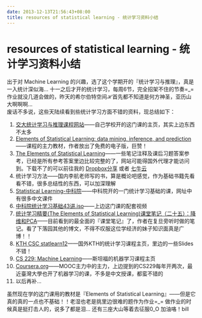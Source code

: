 ```yaml
---
date: 2013-12-13T21:56:43+08:00
title: resources of statistical learning - 统计学习资料小结
---
```


# resources of statistical learning - 统计学习资料小结

出于对 Machine Learning 的兴趣，选了这个学期开的『统计学习与推理』，真是一入统计深似海... 十一之后才开的统计学习，每周6节，完全招架不住的节奏=\_=  作业就没几道会做的，昨天的希尔伯特空间$\mathcal{H}$首先都不知道是何方神圣，亚历山大啊啊啊...   
废话不多说，这些天陆续看到些统计学习方面不错的资料，现总结如下：  

1. [交大统计学习与推理课程网站](http://bcmi.sjtu.edu.cn/statLearning/)——自己学校开的这门课的主页，其实上边东西不太多  
2. [Elements of Statistical Learning: data mining, inference, and prediction](http://statweb.stanford.edu/~tibs/ElemStatLearn/index.html)——课程的主力教材，作者放出了免费的电子版，巨赞！  
3. [The Elements of Statistical Learning](http://www.waxworksmath.com/Authors/G_M/Hastie/hastie.html)——一些笔记注释及课后习题答案参考，已经是所有参考答案里边比较完整的了，网站可能得国外代理才能访问到。下载不了的可以前往我的 [Dropbox分享](https://www.dropbox.com/s/6ufpunxe3k9mano/weatherwax_epstein_hastie_solutions_manual.pdf) 或者 [七牛云](http://7xojrx.com1.z0.glb.clouddn.com/docs/weatherwax_epstein_hastie_solutions_manual.pdf)  
4. 统计学习方法——国内李航老师写的书，算是概论吧感觉，作为基础书籍先看看不错，很多总结性的东西，可以加深理解  
4. [Statistical Learning-中科院](http://www.jdl.ac.cn/user/lyqing/statlearning/StatlLearning_handout.html)——中科院开的一门统计学习基础的课，网址中有很多中文课件  
5. [中科院统计学习基础43讲.iso](http://pan.baidu.com/s/1xjoHN)——上边这门课的配套视频  
6. [统计学习精要(The Elements of Statistical Learning)课堂笔记（二十五）：降维和PCA](http://www.loyhome.com/%e7%bb%9f%e8%ae%a1%e5%ad%a6%e4%b9%a0%e7%b2%be%e8%a6%81the-elements-of-statistical-learning%e8%af%be%e5%a0%82%e7%ac%94%e8%ae%b0%ef%bc%88%e4%ba%8c%e5%8d%81%e4%ba%94%ef%bc%89%ef%bc%9a%e9%99%8d%e7%bb%b4/)——目前看到的最全面的『课堂笔记』了，作者在复旦旁听时做的笔记。看了下落园其他的博文，不得不叹服这位学经济的妹子知识面真是广博！！  
7. [KTH CSC statlearn12](http://www.csc.kth.se/utbildning/kth/kurser/DD3364/Schedule.php)——国外KTH的统计学习课程主页，里边的一些Slides不错！  
8. [CS 229: Machine Learning](http://cs229.stanford.edu/)——斯坦福的机器学习课程主页  
9. [Coursera.org](https://www.coursera.org/)——MOOC主力中的主力，上边提到的CS229每年开两次，最近臺灣大學也开了机器学习的课，不多是中文授课，都蛮不错的  
10. 以后再补... 

虽然现在学的这门课用的教材是『Elements of Statistical Learning』——但是它真的真的一点也不基础！！老湿也老是挑里边很难的题作为作业=\_=  做作业的时候真是挺打击人的，说多了都是泪...  还有三座大山等着去征服0\_O 加油咯！bill